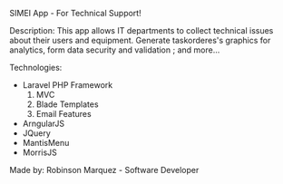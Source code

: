 SIMEI App - For Technical Support!

Description: This app allows IT departments to collect technical issues about their users and equipment. Generate taskorderes's graphics for analytics, form data security and validation ; and more...

Technologies:
 - Laravel PHP Framework
      1. MVC
      2. Blade Templates
      3. Email Features
 - ArngularJS
 - JQuery
 - MantisMenu
 - MorrisJS


 Made by: Robinson Marquez - Software Developer
